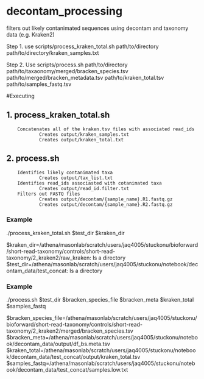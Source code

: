 # decontam_processing
filters out likely contanimated sequences using decontam and taxonomy data (e.g. Kraken2)

Step 1.
use scripts/process_kraken_total.sh path/to/directory path/to/directory/kraken_samples.txt

Step 2.
Use scripts/process.sh path/to/directory path/to/taxaonomy/merged/bracken_species.tsv path/to/merged/bracken_metadata.tsv path/to/kraken_total.tsv path/to/samples_fastq.tsv


#Executing
## 1. process_kraken_total.sh
        Concatenates all of the kraken.tsv files with associated read_ids
                Creates output/kraken_samples.txt
                Creates output/kraken_total.txt
## 2. process.sh
        Identifies likely contanimated taxa
                Creates output/tax_list.txt
        Identifies read_ids associasted with cotanimated taxa
                Creates output/read_id.filter.txt
        Filters out FASTQ files
                Creates output/decontam/{sample_name}.R1.fastq.gz
                Creates output/decontam/{sample_name}.R2.fastq.gz

### Example
./process_kraken_total.sh $test_dir $kraken_dir

$kraken_dir=/athena/masonlab/scratch/users/jaq4005/stuckonu/bioforward/short-read-taxonomy/controls/short-read-taxonomy/2_kraken2/raw_kraken: Is a directory
$test_dir=/athena/masonlab/scratch/users/jaq4005/stuckonu/notebook/decontam_data/test_concat: Is a directory

### Example
./process.sh $test_dir $bracken_species_file $bracken_meta $kraken_total $samples_fastq 

$bracken_species_file=/athena/masonlab/scratch/users/jaq4005/stuckonu/bioforward/short-read-taxonomy/controls/short-read-taxonomy/2_kraken2/merged/bracken_species.tsv
$bracken_meta=/athena/masonlab/scratch/users/jaq4005/stuckonu/notebook/decontam_data/output/df_bs.meta.tsv
$kraken_total=/athena/masonlab/scratch/users/jaq4005/stuckonu/notebook/decontam_data/test_concat/output/kraken_total.tsv
$samples_fastq=/athena/masonlab/scratch/users/jaq4005/stuckonu/notebook/decontam_data/test_concat/samples.low.txt
